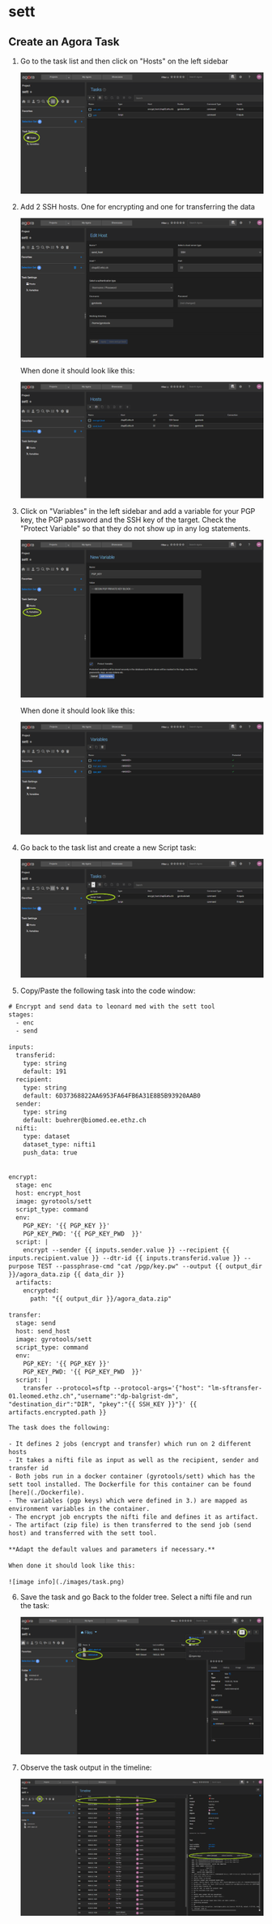 # sett

## Create an Agora Task

1. Go to the task list and then click on "Hosts" on the left sidebar
 
    ![image info](./images/go_to_hosts.png)

2. Add 2 SSH hosts. One for encrypting and one for transferring the data

    ![image info](./images/add_host.png)

    When done it should look like this:

    ![image info](./images/hosts.png)

3. Click on "Variables" in the left sidebar and add a variable for your PGP key, the PGP password and the SSH key of the target. Check the "Protect Variable" so that they do not show up in any log statements. 

    ![image info](./images/add_variable.png)

    When done it should look like this:

    ![image info](./images/variables.png)

4. Go back to the task list and create a new Script task:

    ![image info](./images/new_script_task.png)

5. Copy/Paste the following task into the code window:

```
# Encrypt and send data to leonard med with the sett tool
stages:
  - enc   
  - send

inputs: 
  transferid: 
    type: string 
    default: 191  
  recipient: 
    type: string  
    default: 6D37368822AA6953FA64FB6A31E8B5B93920AAB0   
  sender: 
    type: string       
    default: buehrer@biomed.ee.ethz.ch  
  nifti:
    type: dataset
    dataset_type: nifti1                    
    push_data: true
  

encrypt:     
  stage: enc
  host: encrypt_host   
  image: gyrotools/sett  
  script_type: command
  env:    
    PGP_KEY: '{{ PGP_KEY }}'
    PGP_KEY_PWD: '{{ PGP_KEY_PWD  }}'
  script: |            
    encrypt --sender {{ inputs.sender.value }} --recipient {{ inputs.recipient.value }} --dtr-id {{ inputs.transferid.value }} --purpose TEST --passphrase-cmd "cat /pgp/key.pw" --output {{ output_dir }}/agora_data.zip {{ data_dir }}
  artifacts:
    encrypted:
      path: "{{ output_dir }}/agora_data.zip" 

transfer:  
  stage: send  
  host: send_host   
  image: gyrotools/sett  
  script_type: command
  env:    
    PGP_KEY: '{{ PGP_KEY }}'
    PGP_KEY_PWD: '{{ PGP_KEY_PWD  }}'
  script: |
    transfer --protocol=sftp --protocol-args='{"host": "lm-sftransfer-01.leomed.ethz.ch","username":"dp-balgrist-dm", "destination_dir":"DIR", "pkey":"{{ SSH_KEY }}"}' {{ artifacts.encrypted.path }}

```

    The task does the following:

    - It defines 2 jobs (encrypt and transfer) which run on 2 different hosts
    - It takes a nifti file as input as well as the recipient, sender and transfer id
    - Both jobs run in a docker container (gyrotools/sett) which has the sett tool installed. The Dockerfile for this container can be found [here](./Dockerfile).
    - The variables (pgp keys) which were defined in 3.) are mapped as environment variables in the container.
    - The encrypt job encrypts the nifti file and defines it as artifact. 
    - The artifact (zip file) is then transferred to the send job (send host) and transferred with the sett tool. 
            
    **Adapt the default values and parameters if necessary.**
    
    When done it should look like this:

    ![image info](./images/task.png)

6. Save the task and go Back to the folder tree. Select a nifti file and run the task:

    ![image info](./images/run_task.png)

7. Observe the task output in the timeline:

    ![image info](./images/timeline.png)
